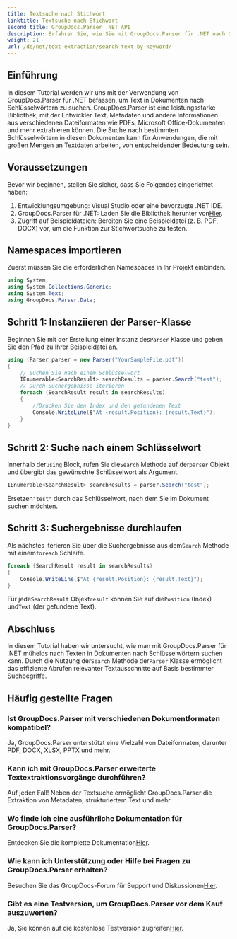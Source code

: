 ```yaml
---
title: Textsuche nach Stichwort
linktitle: Textsuche nach Stichwort
second_title: GroupDocs.Parser .NET API
description: Erfahren Sie, wie Sie mit GroupDocs.Parser für .NET nach Schlüsselwörtern in Dokumenten suchen. Extrahieren Sie effizient und mühelos relevante Inhalte.
weight: 21
url: /de/net/text-extraction/search-text-by-keyword/
---
```

## Einführung
In diesem Tutorial werden wir uns mit der Verwendung von GroupDocs.Parser für .NET befassen, um Text in Dokumenten nach Schlüsselwörtern zu suchen. GroupDocs.Parser ist eine leistungsstarke Bibliothek, mit der Entwickler Text, Metadaten und andere Informationen aus verschiedenen Dateiformaten wie PDFs, Microsoft Office-Dokumenten und mehr extrahieren können. Die Suche nach bestimmten Schlüsselwörtern in diesen Dokumenten kann für Anwendungen, die mit großen Mengen an Textdaten arbeiten, von entscheidender Bedeutung sein.
## Voraussetzungen
Bevor wir beginnen, stellen Sie sicher, dass Sie Folgendes eingerichtet haben:
1. Entwicklungsumgebung: Visual Studio oder eine bevorzugte .NET IDE.
2.  GroupDocs.Parser für .NET: Laden Sie die Bibliothek herunter von[Hier](https://releases.groupdocs.com/parser/net/).
3. Zugriff auf Beispieldateien: Bereiten Sie eine Beispieldatei (z. B. PDF, DOCX) vor, um die Funktion zur Stichwortsuche zu testen.

## Namespaces importieren
Zuerst müssen Sie die erforderlichen Namespaces in Ihr Projekt einbinden.
```csharp
using System;
using System.Collections.Generic;
using System.Text;
using GroupDocs.Parser.Data;
```
## Schritt 1: Instanziieren der Parser-Klasse
 Beginnen Sie mit der Erstellung einer Instanz des`Parser` Klasse und geben Sie den Pfad zu Ihrer Beispieldatei an.
```csharp
using (Parser parser = new Parser("YourSampleFile.pdf"))
{
    // Suchen Sie nach einem Schlüsselwort
    IEnumerable<SearchResult> searchResults = parser.Search("test");
    // Durch Suchergebnisse iterieren
    foreach (SearchResult result in searchResults)
    {
        //Drucken Sie den Index und den gefundenen Text
        Console.WriteLine($"At {result.Position}: {result.Text}");
    }
}
```
## Schritt 2: Suche nach einem Schlüsselwort
 Innerhalb der`using` Block, rufen Sie die`Search` Methode auf der`parser` Objekt und übergibt das gewünschte Schlüsselwort als Argument.
```csharp
IEnumerable<SearchResult> searchResults = parser.Search("test");
```
 Ersetzen`"test"` durch das Schlüsselwort, nach dem Sie im Dokument suchen möchten.
## Schritt 3: Suchergebnisse durchlaufen
 Als nächstes iterieren Sie über die Suchergebnisse aus dem`Search` Methode mit einem`foreach` Schleife.
```csharp
foreach (SearchResult result in searchResults)
{
    Console.WriteLine($"At {result.Position}: {result.Text}");
}
```
 Für jede`SearchResult` Objekt`result` können Sie auf die`Position` (Index) und`Text` (der gefundene Text).

## Abschluss
 In diesem Tutorial haben wir untersucht, wie man mit GroupDocs.Parser für .NET mühelos nach Texten in Dokumenten nach Schlüsselwörtern suchen kann. Durch die Nutzung der`Search` Methode der`Parser` Klasse ermöglicht das effiziente Abrufen relevanter Textausschnitte auf Basis bestimmter Suchbegriffe.

## Häufig gestellte Fragen
### Ist GroupDocs.Parser mit verschiedenen Dokumentformaten kompatibel?
Ja, GroupDocs.Parser unterstützt eine Vielzahl von Dateiformaten, darunter PDF, DOCX, XLSX, PPTX und mehr.
### Kann ich mit GroupDocs.Parser erweiterte Textextraktionsvorgänge durchführen?
Auf jeden Fall! Neben der Textsuche ermöglicht GroupDocs.Parser die Extraktion von Metadaten, strukturiertem Text und mehr.
### Wo finde ich eine ausführliche Dokumentation für GroupDocs.Parser?
Entdecken Sie die komplette Dokumentation[Hier](https://tutorials.groupdocs.com/parser/net/).
### Wie kann ich Unterstützung oder Hilfe bei Fragen zu GroupDocs.Parser erhalten?
 Besuchen Sie das GroupDocs-Forum für Support und Diskussionen[Hier](https://forum.groupdocs.com/c/parser/17).
### Gibt es eine Testversion, um GroupDocs.Parser vor dem Kauf auszuwerten?
 Ja, Sie können auf die kostenlose Testversion zugreifen[Hier](https://releases.groupdocs.com/).